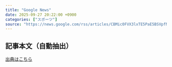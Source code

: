 ```yaml
---
title: "Google News"
date: 2025-09-27 20:22:00 +0900
categories: ["スポーツ"]
source: "https://news.google.com/rss/articles/CBMic0FVX3lxTE5PaE5BSVpfNDh3T3FENkstTEZtV1hxLU5zc0R6OU1vSWw2Mko4aHMxR3FwVDFRSG1HVDlhNDhKa2d5QXE4SlZ1QWJ6NkQwc3Jmc0lZQXlRX20xNzh5X1RTMjV6TDJzLXhsZ2xzanpTaGsyLW8?oc=5"
---
```


## 記事本文（自動抽出）
<body class="y0K44d EA71Tc" id="readabilityBody"></body>

[出典はこちら](https://news.google.com/rss/articles/CBMic0FVX3lxTE5PaE5BSVpfNDh3T3FENkstTEZtV1hxLU5zc0R6OU1vSWw2Mko4aHMxR3FwVDFRSG1HVDlhNDhKa2d5QXE4SlZ1QWJ6NkQwc3Jmc0lZQXlRX20xNzh5X1RTMjV6TDJzLXhsZ2xzanpTaGsyLW8?oc=5)
